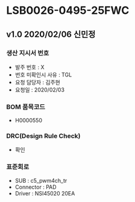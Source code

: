 # LSB0026-0495-25FWC

## v1.0 2020/02/06 신민정

### 생산 지시서 번호
* 발주 번호 : X
* 번호 미확인시 사유 : TGL
* 요청 담당자 : 김주현
* 요청일 : 2020/02/03

###  BOM 품목코드
* H0000550

### DRC(Design Rule Check)
* 확인

### 표준회로
* SUB : c5_pwm4ch_tr
* Connector : PAD
* Driver : NSI45020 20EA